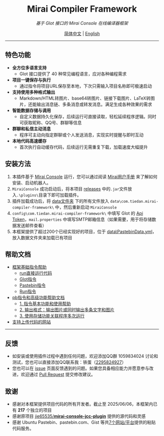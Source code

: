 <div align="center">

# Mirai Compiler Framework

_基于 Glot 接口的 Mirai Console 在线编译器框架_

[简体中文](README.md) | [English](README_en.md)

</div>

---

## 特色功能
- **全方位多语言支持**
    + Glot 接口提供了 40 种常见编程语言，应对各种编程需求
- **项目一键保存与执行**
    + 通过指令将项目URL保存至本地，下次只需输入项目名称即可极速启动
- **支持使用多种格式输出**
    + Markdown/HTML转图片、base64转图片、链接下载图片、LaTeX转图片，还能输出消息链、多条消息或转发消息。满足生成各种效果的需求
- **智能数据存储与调用**
    + 自定义数据持久化保存，后续运行可直接读取，轻松延续程序逻辑。同时可获取昵称、QQ号、群聊等信息
- **群聊和私信主动消息**
    + 程序可主动向指定群聊或个人发送消息，实现实时提醒与即时互动
- **本地代码高速缓存**
    + 首次执行自动缓存代码，后续运行无需重复下载，加载速度大幅提升

## 安装方法
1. 本插件基于 [Mirai Console](https://github.com/mamoe/mirai) 运行，您可以通过阅读 [Mirai用户手册](https://docs.mirai.mamoe.net/UserManual.html) 来了解如何安装、启动机器人。
2. `MiraiConsole` 成功启动后，将本项目 [releases](https://github.com/tiedanGH/mirai-compiler-framework/releases) 中的`.jar`文件放入`.\plugins\`目录下即可加载插件。
3. 插件加载成功后，将 [data文件夹](data) 下的所有文件放入 `data\com.tiedan.mirai-compiler-framework\` 中，然后重新启动 `MiraiConsole`
4. `config\com.tiedan.mirai-compiler-framework\` 中填写 Glot 的 [Api Token](https://glot.io/account/token)，`mail.properties` 中填写SMTP邮箱信息（如果需要，用于将存储数据发送邮件查看）
5. 本框架提供了超过200个已经实现好的项目，位于 [data\PastebinData.yml](data/PastebinData.yml)，放入数据文件夹来加载已有项目

## 帮助文档
- [框架基础指令帮助](doc/commands.md)
    + [run直接运行代码](doc/commands.md#run直接运行代码)
    + [Glot指令](doc/commands.md#Glot指令)
    + [Pastebin指令](doc/commands.md#Pastebin指令)
    + [Run指令](doc/commands.md#Run指令)
- [pb指令和高级功能帮助文档](doc/pastebin.md)
    + [1. 指令基本功能和使用帮助](doc/pastebin.md#一指令基本功能和使用帮助)
    + [2. 输出格式：输出图片或同时输出多条文字和图片](doc/pastebin.md#二输出格式)
    + [3. 使用存储功能关联程序多次运行](doc/pastebin.md#三数据存储功能)
- [支持上传代码的网站](doc/commands.md#支持上传代码的网站)

---

## 反馈
- 如安装或使用插件过程中遇到任何问题，欢迎添加QQ群 1059834024 讨论和测试，您也可以直接添加QQ联系我：铁蛋（[2295824927](https://qm.qq.com/q/hAIXBftS12)）
- 您也可以在 [issue](https://github.com/tiedanGH/mirai-compiler-framework/issues) 页面反馈遇到的问题。如果您具备相应能力并愿意参与改进，欢迎通过 [Pull Request](https://github.com/tiedanGH/mirai-compiler-framework/pulls) 提交修改建议。

## 致谢
- 感谢对本框架提供项目代码的所有开发者。截止至 2025/06/06，本框架内已有 **217** 个独立的项目
- 感谢原项目 [jie65535/**mirai-console-jcc-plugin**](https://github.com/jie65535/mirai-console-jcc-plugin/) 提供的源代码和灵感
- 感谢 Ubuntu Pastebin、pastebin.com、Gist 等共[7个网站/平台](doc/commands.md#支持上传代码的网站)提供的粘贴代码服务。
